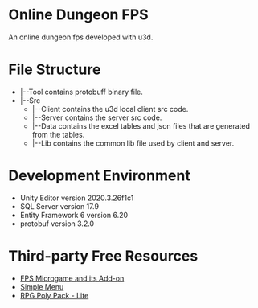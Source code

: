 # Online Dungeon FPS
An online dungeon fps developed with u3d.
# File Structure
- |--Tool contains protobuff binary file.
- |--Src
  - |--Client contains the u3d local client src code.
  - |--Server contains the server src code.
  - |--Data contains the excel tables and json files that are generated from the tables.
  - |--Lib contains the common lib file used by client and server.
# Development Environment
- Unity Editor version 2020.3.26f1c1
- SQL Server version 17.9
- Entity Framework 6 version 6.20
- protobuf version 3.2.0
# Third-party Free Resources
- [FPS Microgame and its Add-on]()
- [Simple Menu](https://assetstore.unity.com/packages/tools/gui/simple-menu-154642)
- [RPG Poly Pack - Lite](https://assetstore.unity.com/packages/3d/environments/landscapes/rpg-poly-pack-lite-148410#content)